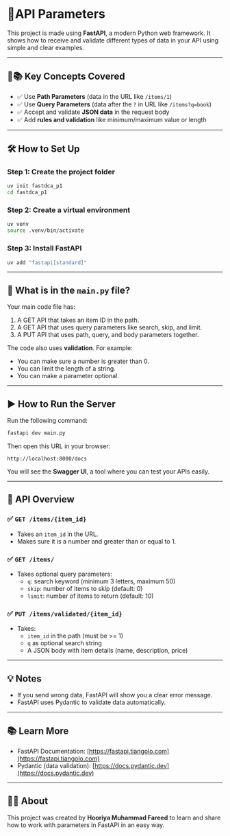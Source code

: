 # 🌟API Parameters 

This project is made using **FastAPI**, a modern Python web framework. It shows how to receive and validate different types of data in your API using simple and clear examples.

---

## 📌📚 Key Concepts Covered

- ✅ Use **Path Parameters** (data in the URL like `/items/1`)
- ✅ Use **Query Parameters** (data after the `?` in URL like `/items?q=book`)
- ✅ Accept and validate **JSON data** in the request body
- ✅ Add **rules and validation** like minimum/maximum value or length

---

## 🛠️ How to Set Up

### Step 1: Create the project folder

```bash
uv init fastdca_p1
cd fastdca_p1
```

### Step 2: Create a virtual environment

```bash
uv venv
source .venv/bin/activate
```

### Step 3: Install FastAPI

```bash
uv add "fastapi[standard]"
```

---

## 📂 What is in the `main.py` file?

Your main code file has:

1. A GET API that takes an item ID in the path.
2. A GET API that uses query parameters like search, skip, and limit.
3. A PUT API that uses path, query, and body parameters together.

The code also uses **validation**. For example:

- You can make sure a number is greater than 0.
- You can limit the length of a string.
- You can make a parameter optional.

---

## ▶️ How to Run the Server

Run the following command:

```bash
fastapi dev main.py
```

Then open this URL in your browser:

```
http://localhost:8000/docs
```

You will see the **Swagger UI**, a tool where you can test your APIs easily.

---

## 📘 API Overview

### ✅ `GET /items/{item_id}`

- Takes an `item_id` in the URL.
- Makes sure it is a number and greater than or equal to 1.

### ✅ `GET /items/`

- Takes optional query parameters:
  - `q`: search keyword (minimum 3 letters, maximum 50)
  - `skip`: number of items to skip (default: 0)
  - `limit`: number of items to return (default: 10)

### ✅ `PUT /items/validated/{item_id}`

- Takes:
  - `item_id` in the path (must be >= 1)
  - `q` as optional search string
  - A JSON body with item details (name, description, price)

---

## 💡 Notes

- If you send wrong data, FastAPI will show you a clear error message.
- FastAPI uses Pydantic to validate data automatically.

---

## 📚 Learn More

- FastAPI Documentation: [https://fastapi.tiangolo.com](https://fastapi.tiangolo.com)
- Pydantic (data validation): [https://docs.pydantic.dev](https://docs.pydantic.dev)

---

## 🙋‍♀️ About

This project was created by **Hooriya Muhammad Fareed** to learn and share how to work with parameters in FastAPI in an easy way.
